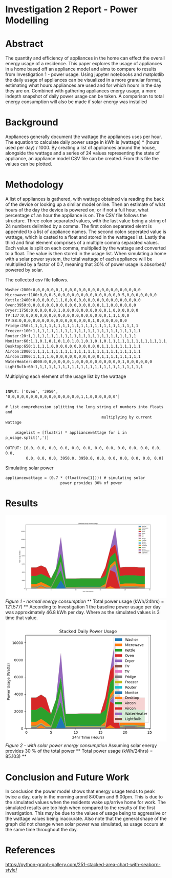 # Investigation 2 Report - Power Modelling
# Abstract
The quantity and efficiency of appliances in the home can effect the overall energy usage of a residence. This paper explores the usage of appliances in a home based off an appliance model and aims to compare to results from Investigation 1 - power usage. Using jupyter notebooks and matplotlib the daily usage of appliances can be visualized in a more granular format, estimating what hours appliances are used and for which hours in the day they are on. Combined with gathering appliances energy usage, a more indepth snapshot of daily power usage can be taken. A comparison to total energy consumption will also be made if solar energy was installed

# Background
Appliances generally document the wattage the appliances uses per hour. The equation to calculate daily power usage in kWh is (wattage) * (hours used per day) / 1000. By creating a list of appliances around the house, alongside the wattage and a series of 24 values representing the state of appliance, an appliance model CSV file can be created. From this file the values can be plotted.

# Methodology
A list of appliances is gathered, with wattage obtained via reading the back of the device or looking up a similar model online. Then an estimate of what hours of the day the device is powered on; or if not a full hour, what percentage of an hour the appliance is on.
The CSV file follows the structure. Three colon separated values, with the last value being a string of 24 numbers delimited by a comma. The first colon separated elemt is appended to a list of appliance names. The second colon seperated value is wattage, which is casted to a float and stored in the wattages list. Lastly the third and final element comprises of a multiple comma separated values. Each value is split on each comma, multiplied by the wattage and converted to a float. The value is then stored in the usage list. When simulating a home with a solar power system, the total wattage of each appliance will be multiplied by a factor of 0.7, meaning that 30% of power usage is absorbed/ powered by solar.

The collected csv file follows.
```
Washer:2000:0,0,0,0,0,0,1,0,0,0,0,0,0,0,0,0,0,0,0,0,0,0,0,0
Microwave:1100:0,0,0.5,0,0,0,0,0,0,0,0,0,0,0,0,0,0.5,0,0,0,0,0,0,0
Kettle:2400:0,0,0,0,0,1,1,0,0,0,0,0,0,0,0,0,0,0,0,0,0,0,0,0
Oven:3950:0,0,0,0,0,0,0,0,0,0,0,0,0,0,0,0,1,1,0,0,0,0,0,0
Dryer:1750:0,0,0,0,0,0,1,0,0,0,0,0,0,0,0,0,0,1,0,0,0,0,0,0
TV:137:0,0,0,0,0,0,0,0,0,0,0,0,0,0,0,0,0,0,0,1,1,1,0,0
TV:88:0,0,0,0,0,0,0,0,0,0,0,0,0,0,0,0,1,0,0,0,0,0,0,0
Fridge:250:1,1,1,1,1,1,1,1,1,1,1,1,1,1,1,1,1,1,1,1,1,1,1,1
Freezer:100:1,1,1,1,1,1,1,1,1,1,1,1,1,1,1,1,1,1,1,1,1,1,1,1
Router:20:1,1,1,1,1,1,1,1,1,1,1,1,1,1,1,1,1,1,1,1,1,1,1,1
Monitor:60:1,1,0.1,0.1,0.1,0.1,0.1,0.1,0.1,0.1,1,1,1,1,1,1,1,1,1,1,1,1,1,1
Desktop:650:1,1,1,1,0,0,0,0,0,0,0,0,0,0,0,1,1,1,1,1,1,1,1,1
Aircon:2000:1,1,1,1,1,1,1,1,1,1,1,1,1,1,1,1,1,1,1,1,1,1,1,1
Aircon:2000:1,1,1,1,0,0,0,0,0,0,0,0,0,0,0,1,1,1,1,1,1,1,1,1
WaterHeater:4000:0,0,0,0,0,0,1,0,0,0,0,0,0,0,0,0,0,1,0,0,0,0,0,0
LightBulb:60:1,1,1,1,1,1,1,1,1,1,1,1,1,1,1,1,1,1,1,1,1,1,1,1

```
Multiplying each element of the usage list by the wattage
```

INPUT: ['Oven', '3950', '0,0,0,0,0,0,0,0,0,0,0,0,0,0,0,0,1,1,0,0,0,0,0,0']

# list comprehension splitting the long string of numbers into floats and 
                                          multiplying by current wattage

    usagelist = [float(i) * appliancewattage for i in p_usage.split(',')]

OUTPUT: [0.0, 0.0, 0.0, 0.0, 0.0, 0.0, 0.0, 0.0, 0.0, 0.0, 0.0, 0.0, 0.0, 
         0.0, 0.0, 0.0, 3950.0, 3950.0, 0.0, 0.0, 0.0, 0.0, 0.0, 0.0]
```

Simulating solar power
```
appliancewattage = (0.7 * (float(row[1]))) # simulating solar
                        power provides 30% of power
```

# Results
![fig1](Figure_1.png)
*Figure 1 - normal energy consumption*
** Total power usage (kWh/24hrs) = 121.577) ** According to Investigation 1 the baseline power usage per day was approximately 46.8 kWh per day. Where as the simulated values is 3 time that value.
![fig2](figure2.png)
*Figure 2 - with solar power energy consumption*
Assuming solar energy provides 30 % of the total power ** Total power usage (kWh/24hrs) = 85.103) **


# Conclusion and Future Work
In conclusion the power model shows that energy usage tends to peak twice a day, early in the morning arond 8:00am and 6:00pm. This is due to the simulated values when the residents wake up/arrive home for work. The simulated results are too high when compared to the results of the first investigation. This may be due to the values of usage being to aggressive or the wattage values being inaccurate. Also note that the general shape of the graph did not change when solar power was simulated, as usage occurs at the same time throughout the day.

# References
https://python-graph-gallery.com/251-stacked-area-chart-with-seaborn-style/

